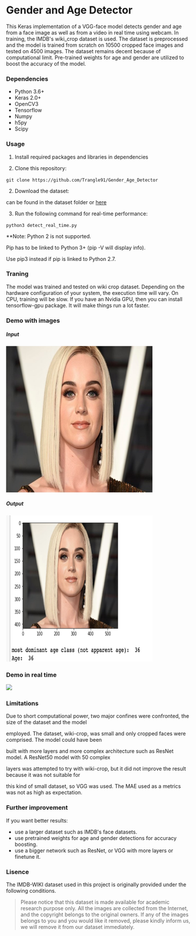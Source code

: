 <h1>Gender and Age Detector</h1>

This Keras implementation of a VGG-face model detects gender and age from a face image as well as from a video in 
real time using webcam. In training, the IMDB's wiki_crop dataset is used. The dataset is preprocessed and the model is trained from scratch on 10500 cropped face images and tested on 4500 images. The dataset remains decent because of computational limit. Pre-trained weights for age and gender are utilized to boost the accuracy of the model.

<h3>Dependencies</h3>

- Python 3.6+
- Keras 2.0+
- OpenCV3</li>
- Tensorflow
- Numpy
- h5py
- Scipy

<h3>Usage</h3>

1. Install required packages and libraries in dependencies 

1. Clone this repository:

`git clone https://github.com/Trangle91/Gender_Age_Detector`

2. Download the dataset:

can be found in the dataset folder or [here](https://data.vision.ee.ethz.ch/cvl/rrothe/imdb-wiki/)

3. Run the following command for real-time performance:

`python3 detect_real_time.py`

**Note: Python 2 is not supported.

Pip has to be linked to Python 3+ (pip -V will display info).

Use pip3 instead if pip is linked to Python 2.7.

<h3>Traning</h3>

The model was trained and tested on wiki crop dataset. Depending on the hardware configuration of your system, the execution time will vary. On CPU, training will be slow. If you have an Nvidia GPU, then you can install tensorflow-gpu package. It will make things run a lot faster.

<h3>Demo with images</h3>

<h5>Input</h5>
<img src="https://raw.githubusercontent.com/Trangle91/Gender_Age_Detector/master/Sample_inputs/katy.jpg" width="400" height="400">

<h5>Output</h5>
<img src="https://raw.githubusercontent.com/Trangle91/Gender_Age_Detector/master/Sample_outputs/output6.png" width="400" height="400">

<h3>Demo in real time</h3>

![](demo/demo.gif)

<h3>Limitations</h3>

Due to short computational power, two major confines were confronted, the size of the dataset and the model 

employed. The dataset, wiki-crop, was small and only cropped faces were comprised. The model could have been

built with more layers and more complex architecture such as ResNet model. A ResNet50 model with 50 complex

layers was attempted to try with wiki-crop, but it did not improve the result because it was not suitable for

this kind of small dataset, so VGG was used. The MAE used as a metrics was not as high as expectation. 

<h3>Further improvement</h3>

If you want better results:

- use a larger dataset such as IMDB's face datasets.
- use pretrained weights for age and gender detections for accuracy boosting.
- use a bigger network such as ResNet, or VGG with more layers or finetune it.

<h3>Lisence</h3>

The IMDB-WIKI dataset used in this project is originally provided under the following conditions.

>Please notice that this dataset is made available for academic research purpose only. All the images are collected from the Internet, and the copyright belongs to the original owners. If any of the images belongs to you and you would like it removed, please kindly inform us, we will remove it from our dataset immediately.
